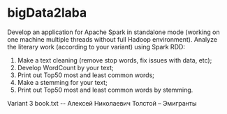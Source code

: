 # bigData2laba
Develop an application for Apache Spark in standalone mode (working on one machine multiple threads without full Hadoop environment). Analyze the literary work (according to your variant) using Spark RDD:

1. Make a text cleaning (remove stop words, fix issues with data, etc);
2. Develop WordCount by your text;
3. Print out Top50 most and least common words;
4. Make a stemming for your text;
5. Print out Top50 most and least common words by stemming.

Variant 3 book.txt -- Алексей Николаевич Толстой – Эмигранты
